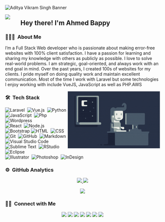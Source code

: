 ![Aditya Vikram Singh Banner](https://pbs.twimg.com/profile_banners/3240730764/1584786016/1500x500)

<img align='left' src="https://media.giphy.com/media/M9gbBd9nbDrOTu1Mqx/giphy.gif" width="50"><h2> Hey there! I'm Ahmed Bappy</h2>

<!-- ## 👋 &nbsp;Hey there! I'm Ahmed Bappy -->

### 👨🏻‍💻 &nbsp;About Me

I’m a Full Stack  Web developer who is passionate about making error-free websites with 100% client satisfaction. I have a passion for learning and sharing my knowledge with others as publicly as possible. I love to solve real-world problems. I am strategic, goal-oriented, and always work with an end goal in mind. Over the past years, I created 100s of websites for my clients. I pride myself on doing quality work and maintain excellent communication. Most of the time I work with Laravel but some technologies I enjoy working with include VueJS, JavaScript as well as PHP.AWS

<img alt="Night Coding" src="https://raw.githubusercontent.com/AVS1508/AVS1508/master/assets/Night-Coding.gif" align="right"/>

### 🛠 &nbsp;Tech Stack

![Laravel](https://img.shields.io/badge/-Laravel-05122A?style=flat&logo=laravel)&nbsp;
![Vue.js](https://img.shields.io/badge/-Vue.js-05122A?style=flat&logo=Vue.js)&nbsp;
![Python](https://img.shields.io/badge/-Python-05122A?style=flat&logo=python)&nbsp;
![JavaScript](https://img.shields.io/badge/-JavaScript-05122A?style=flat&logo=javascript)&nbsp;
![Php](https://img.shields.io/badge/-Php-05122A?style=flat&logo=php)&nbsp;
![Wordpress](https://img.shields.io/badge/-Wordpress-05122A?style=flat&logo=Wordpress)\
![React](https://img.shields.io/badge/-React-05122A?style=flat&logo=react)&nbsp;
![Node.js](https://img.shields.io/badge/-Node.js-05122A?style=flat&logo=node.js)&nbsp;
![Bootstrap](https://img.shields.io/badge/-Bootstrap-05122A?style=flat&logo=bootstrap&logoColor=563D7C)
![HTML](https://img.shields.io/badge/-HTML-05122A?style=flat&logo=HTML5)&nbsp;
![CSS](https://img.shields.io/badge/-CSS-05122A?style=flat&logo=CSS3&logoColor=1572B6)&nbsp;\
![Git](https://img.shields.io/badge/-Git-05122A?style=flat&logo=git)&nbsp;
![GitHub](https://img.shields.io/badge/-GitHub-05122A?style=flat&logo=github)&nbsp;
![Markdown](https://img.shields.io/badge/-Markdown-05122A?style=flat&logo=markdown)
![Visual Studio Code](https://img.shields.io/badge/-Visual%20Studio%20Code-05122A?style=flat&logo=visual-studio-code&logoColor=007ACC)&nbsp;\
![Sublime Text](https://img.shields.io/badge/-Sublime%20Text-05122A?style=flat&logo=Sublime+Text&logoColor=007ACC)&nbsp;
![RStudio](https://img.shields.io/badge/-RStudio-05122A?style=flat&logo=rstudio)&nbsp;
![Eclipse](https://img.shields.io/badge/-Eclipse-05122A?style=flat&logo=eclipse-ide&logoColor=2C2255)\
![Illustrator](https://img.shields.io/badge/-Illustrator-05122A?style=flat&logo=adobe-illustrator)&nbsp;
![Photoshop](https://img.shields.io/badge/-Photoshop-05122A?style=flat&logo=adobe-photoshop)&nbsp;
![InDesign](https://img.shields.io/badge/-InDesign-05122A?style=flat&logo=adobe-indesign)

### ⚙️ &nbsp;GitHub Analytics

<p align="center">
<a href="https://github.com/bappy3a">
  <img height="180em" src="https://github-readme-stats-eight-theta.vercel.app/api?username=AVS1508&show_icons=true&theme=algolia&include_all_commits=true&count_private=true"/>
  <img height="180em" src="https://github-readme-stats-eight-theta.vercel.app/api/top-langs/?username=bappy3a&layout=compact&langs_count=8&theme=algolia"/>
</a>
</p>

<div align = "center">
  <img align="center" src= "https://github-profile-trophy.vercel.app/?username=bappy3a&theme=dracula&rank=S,AAA,AA,B,C,A&margin-w=10" />
</div>

### 🤝🏻 &nbsp;Connect with Me

<p align="center">
<a href="https://www.bringoit.com"><img src="https://img.shields.io/badge/-bringoit.com-3423A6?style=flat&logo=Google-Chrome&logoColor=white"/></a>
<a href="https://linkedin.com/in/bappy3a"><img src="https://img.shields.io/badge/-Ahmed%20Bappy-0077B5?style=flat&logo=Linkedin&logoColor=white"/></a>
<a href="mailto:bappy3a@gmail.com"><img src="https://img.shields.io/badge/-bappy3a@gmail.com-D14836?style=flat&logo=Gmail&logoColor=white"/></a>
<a href="https://instagram.com/bappy3a"><img src="https://img.shields.io/badge/-@bappy3a-E4405F?style=flat&logo=Instagram&logoColor=white"/></a>
<a href="https://facebook.com/bappy3a"><img src="https://img.shields.io/badge/-@bappy3a-1877F2?style=flat&logo=Facebook&logoColor=white"/></a>
<a href="https://www.pinterest.ca/bappy3a"><img src="https://img.shields.io/badge/-@bappy3a-BD081C?style=flat&logo=Pinterest&logoColor=white"/></a>
<a href="https://www.behance.net/bappy3a"><img src="https://img.shields.io/badge/-@bappy3a-1769FF?style=flat&logo=Behance&logoColor=white"/></a>
</p>
